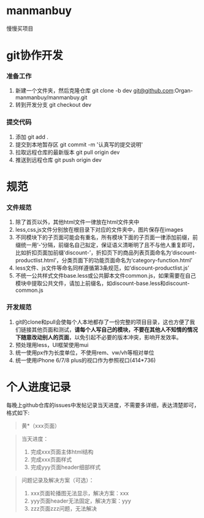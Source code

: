 # manmanbuy
慢慢买项目

# git协作开发
### 准备工作
1. 新建一个文件夹，然后克隆仓库 git clone -b dev git@github.com:Organ-manmanbuy/manmanbuy.git
2. 转到开发分支 git checkout dev

### 提交代码
1. 添加 git add .
2. 提交到本地暂存区 git commit -m '认真写的提交说明'
3. 拉取远程仓库的最新版本 git pull origin dev
4. 推送到远程仓库 git push origin dev



# 规范
### 文件规范
1. 除了首页以外，其他html文件一律放在html文件夹中
2. less,css,js文件分别放在根目录下对应的文件夹中，图片保存在images
3. 不同模块下的子页面可能会有重名，所有模块下面的子页面一律添加前缀，前缀统一用‘-’分隔，前缀名自己拟定，保证语义清晰明了且不与他人重复即可，比如折扣页面加前缀‘discount-’，折扣页下的商品列表页面命名为‘discount-productlist.html’，分类页面下的功能页面命名为‘category-function.html’
4. less文件、js文件等命名同样遵循第3条规范，如‘discount-productlist.js’
5. 不统一公共样式文件base.less或公共脚本文件common.js，如果需要在自己模块中提取公共文件，请加上前缀名，如discount-base.less和discount-common.js

### 开发规范
1. git的clone和pull会使每个人本地都存了一份完整的项目目录，这也方便了我们链接其他页面和测试，<b>请每个人写自己的模块，不要在其他人不知情的情况下随意改动别人的页面</b>，以免引起不必要的版本冲突，影响开发效率。
2. 预处理用less，UI框架使用mui
3. 统一使用px作为长度单位，不使用rem、vw/vh等相对单位
4. 统一使用iPhone 6/7/8 plus的视口作为参照视口(414*736)



# 个人进度记录
每晚上github仓库的issues中发帖记录当天进度，不需要多详细，表达清楚即可，格式如下:
> 黄*（xxx页面）

> 当天进度：
> 1. 完成xxx页面主体html结构
> 2. 完成xxx页面样式
> 3. 完成yyy页面header细部样式

> 问题记录及解决方案（可选）：
> 1. xxx页面轮播图无法显示，解决方案：xxx
> 2. yyy页面header无法固定，解决方案：yyy
> 3. zzz页面zzz问题，无法解决

